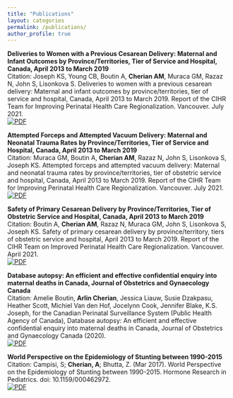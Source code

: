 ```yaml
---
title: "Publications"
layout: categories
permalink: /publications/
author_profile: true
---
```


**Deliveries to Women with a Previous Cesarean Delivery: Maternal and Infant Outcomes by Province/Territories, Tier of Service and Hospital, Canada, April 2013 to March 2019**  
Citation: Joseph KS, Young CB, Boutin A, **Cherian AM**, Muraca GM, Razaz N, John S, Lisonkova S. Deliveries to women with a previous cesarean delivery: Maternal and infant outcomes by province/territories, tier of service and hospital, Canada, April 2013 to March 2019. Report of the CIHR Team for Improving Perinatal Health Care Regionalization. Vancouver. July 2021.    
[![PDF](https://img.shields.io/badge/Adobe%20Acrobat%20Reader-EC1C24.svg?style=for-the-badge&logo=Adobe%20Acrobat%20Reader&logoColor=white)](https://med-fom-phsr-obgyn.sites.olt.ubc.ca/files/2022/01/PriorCSReportFINAL2021.pdf)  

**Attempted Forceps and Attempted Vacuum Delivery: Maternal and Neonatal Trauma Rates by Province/Territories, Tier of Service and Hospital, Canada, April 2013 to March 2019**  
Citation: Muraca GM, Boutin A, **Cherian AM**, Razaz N, John S, Lisonkova S, Joseph KS.
Attempted forceps and attempted vacuum delivery: Maternal and neonatal trauma rates by
province/territories, tier of obstetric service and hospital, Canada, April 2013 to March 2019.
Report of the CIHR Team for Improving Perinatal Health Care Regionalization. Vancouver. July 2021.   
[![PDF](https://img.shields.io/badge/Adobe%20Acrobat%20Reader-EC1C24.svg?style=for-the-badge&logo=Adobe%20Acrobat%20Reader&logoColor=white)](https://med-fom-phsr-obgyn.sites.olt.ubc.ca/files/2022/01/OVDReportFINAL2021.pdf)  

**Safety of Primary Cesarean Delivery by Province/Territories, Tier of Obstetric Service and Hospital, Canada, April 2013 to March 2019**  
Citation: Boutin A, **Cherian AM**, Razaz N, Muraca GM, John S, Lisonkova S, Joseph KS. Safety
of primary cesarean delivery by province/territory, tiers of obstetric service and hospital, April
2013 to March 2019. Report of the CIHR Team on Improved Perinatal Health Care
Regionalization. Vancouver. April 2021.  
[![PDF](https://img.shields.io/badge/Adobe%20Acrobat%20Reader-EC1C24.svg?style=for-the-badge&logo=Adobe%20Acrobat%20Reader&logoColor=white)](https://med-fom-phsr-obgyn.sites.olt.ubc.ca/files/2022/01/PrimaryCSReportFINAL2021-1.pdf)  

**Database autopsy: An efficient and effective confidential enquiry into maternal deaths in Canada, Journal of Obstetrics and Gynaecology Canada**  
Citation: Amelie Boutin, **Arlin Cherian**, Jessica Liauw, Susie Dzakpasu, Heather Scott, Michiel Van den Hof, Jocelynn Cook, Jennifer Blake, K.S. Joseph, for the Canadian Perinatal Surveillance System (Public Health Agency of Canada), Database autopsy: An efficient and effective confidential enquiry into maternal deaths in Canada, Journal of Obstetrics and Gynaecology Canada (2020).  
[![PDF](https://img.shields.io/badge/Adobe%20Acrobat%20Reader-EC1C24.svg?style=for-the-badge&logo=Adobe%20Acrobat%20Reader&logoColor=white)](https://www.jogc.com/action/showPdf?pii=S1701-2163%2820%2930584-3)  

**World Perspective on the Epidemiology of Stunting between 1990-2015**  
Citation: Campisi, S; **Cherian, A**; Bhutta, Z. (Mar 2017). World Perspective on the Epidemiology of Stunting between 1990-2015. Hormone Research in Pediatrics. doi: 10.1159/000462972.  
[![PDF](https://img.shields.io/badge/Adobe%20Acrobat%20Reader-EC1C24.svg?style=for-the-badge&logo=Adobe%20Acrobat%20Reader&logoColor=white)](https://www.karger.com/Article/Abstract/462972) 

